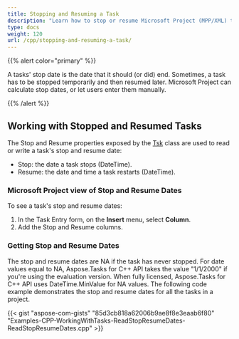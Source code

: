 ```yaml
---
title: Stopping and Resuming a Task
description: "Learn how to stop or resume Microsoft Project (MPP/XML) tasks using Aspose.Tasks for C++."
type: docs
weight: 120
url: /cpp/stopping-and-resuming-a-task/
---
```


{{% alert color="primary" %}} 

A tasks' stop date is the date that it should (or did) end. Sometimes, a task has to be stopped temporarily and then resumed later. Microsoft Project can calculate stop dates, or let users enter them manually.

{{% /alert %}}

## **Working with Stopped and Resumed Tasks**
The Stop and Resume properties exposed by the [Tsk](https://apireference.aspose.com/tasks/net/aspose.tasks/tsk) class are used to read or write a task's stop and resume date:

- Stop: the date a task stops (DateTime).
- Resume: the date and time a task restarts (DateTime).

### **Microsoft Project view of Stop and Resume Dates**
To see a task's stop and resume dates:

1. In the Task Entry form, on the **Insert** menu, select **Column**.
2. Add the Stop and Resume columns.

### **Getting Stop and Resume Dates**
The stop and resume dates are NA if the task has never stopped. For date values equal to NA, Aspose.Tasks for C++ API takes the value "1/1/2000" if you're using the evaluation version. When fully licensed, Aspose.Tasks for C++ API uses DateTime.MinValue for NA values. The following code example demonstrates the stop and resume dates for all the tasks in a project.

{{< gist "aspose-com-gists" "85d3cb818a62006b9ae8f8e3eaab6f80" "Examples-CPP-WorkingWithTasks-ReadStopResumeDates-ReadStopResumeDates.cpp" >}}
